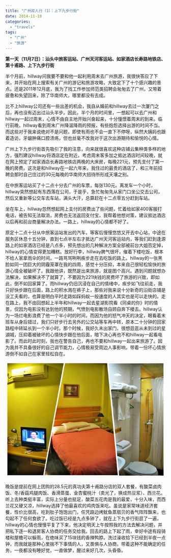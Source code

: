 ```yaml
---
title: "广州双人行（1）：上下九步行街"
date: 2014-11-10
categories: 
  - "travels"
tags: 
  - "广州"
  - "旅游"
---
```


**第一天（11月7日）：汕头中旅客运站、广州天河客运站、如家酒店长寿路地铁店、第十甫路、上下九步行街**

半个月前，hillway问我要不要和他一起利用周末去广州旅游，我很快答应了下来，并开始在网上搜索有关广州的游记和旅游攻略，大致定下了十个感兴趣的景点。还是2011年12月底，我为了找工作参加师范类招聘会匆匆去了广州，又带着疲惫和失望回来，除了华南师大，哪里都没有去成。

比不上hillway公司还有一些出差的机会，我自从婚前和hillway去过一次厦门之后，再也没有迈出过汕头半步。因此，半个月的时间里，一想起可以去广州和hillway一起过周末，心情不由自主地开始兴奋起来，十分憧憬着周末的到来。临行前晚，hillway看到周末广州降温降雨的预报，有些抱怨选择出游的时间不当。而这些对于我来说绝对不是问题，即使有雨也不会一直下不停呀，纵然大姨妈也跟着造访，牙龈肿痛口腔溃疡，但也丝毫不改我对于这次出游期待和愉悦的心情。

广州上下九步行街首先吸引了我的注意，向来就很喜欢这种店铺云集种类多样的地方，强烈建议hillway将酒店定在附近。考虑周末客多加之抵达酒店时间较晚，就在网上预定了如家酒店长寿路地铁店两晚的大床房，每晚221元，预先支付了第一晚的房费。这次是和hillway在一起六年来，我住过的最贵的酒店了，和三年前招聘会那时自己住过的30元每晚的华南师大招待所形成天壤之别。

在中旅客运站买了十二点十分去广州的车票，每张130元。离发车一个小时，hillway突然想起有东西落在公司，于是乎，急忙匆匆先从家门口坐公交去公司，然后又重新等公交车去车站，满头大汗，总算赶在十二点零五分赶到车站。

坐在车上，hillway忽然想起网上支付的房费出了些问题，忙着给如家400客服打电话，被告知无法取消，房费也无法返回支付宝，我帮着他想对策，建议抵达酒店以后再和前台商量解决办法。一路上，hillway的心情都不好了。

原定十二点十分从中旅客运站发出的汽车，等客后慢慢悠悠又开去中心站，中途在服务区休息十五分钟，直到七点半左右才抵达广州天河客运站内，等我们赶到逢源路上的如家酒店已经是八点多，预先想出的几种解决方案全部被前台大姐否定掉，hillway的心情变得更加糟糕。放好行李，hillway脾气很坏，催着下楼吃饭，根本不给人家拿雨伞的时间，一路骂骂咧咧疾步走在去吃饭的路上。hillway的一张黑脸如同一团巨大的阴霾笼罩在我的四周，感觉十分压抑，本来自己很轻松愉快的旅游心情全被破坏了。我跟他讲，既然是出来旅游，就是图个高兴。遇到问题就想办法解决，如果解决不了就算了，不要因为221块钱的房费坏了旅游的兴致，即如此，倒不如回家算了。而hillway仍旧沉浸在自己的情绪中，疾步如飞往前走，我只好快步跟在后面，路上的积水溅在裤子上，那些对我来说十分新奇的沿街店铺是没工夫看的，也算是明白平时走路如踩蚂蚁一般速度的人其实也是可以走快的。走在路上，我不由回想起上半年和hillway一起去星湖影院看《同桌的你》时的情景，仅因为电影没有达到他的预期，气愤到电影散场自顾自奔下楼去。hillway认为一场烂电影浪费了他一个半小时的时间，而因为他的怒气冲天的决定，眼看着末班车从身后错过，我们只好步行去另外的公交站等车再中转，原本二十分钟的回家路程中转延长到一个半小时。那个时候，我好久未出家门，很想逛逛从未到过的星湖城，压抑着被破坏的心情快步跟在他后面，暗下决心再也不和hillway一起看电影了。而此时此时刻，我也在警告自己，再也不要和hillway一起出来旅游了。因为我并不具备很好的自己调节能力，心情极易受周边人事影响，带着一份坏心情旅游倒不如自己在家里轻松自在。

![如家](images/15142590414_ca84ee5c27_z.jpg)

晚饭是提前在网上团购的28.5元的真功夫第十甫路分店的双人套餐，有酸菜卤肉饭、冬/香菇鸡腿肉饭、香滑蒸蛋、金杏蜜桃汁（卖光了，换成热豆浆）、西兰花。听上去种类挺丰富，实际上分量也挺足，酸菜五花肉是我的最爱，十分入味，而西兰花又硬又凉，hillway选择了他最喜欢的鸡肉饭来吃。虽说是家常味道经济套餐，性价比很高，吃到肚子饱饱出门，任凭路边烤鱿鱼蒸扇贝的香气阵阵飘来，也勾起不了任何食欲了。吃过饭已经是九点多钟了，就在上下九步行街逛了一遍，hillway的心情也慢慢平复了下来，他决定明天上午按照我的方法去解决问题，并把私下逐一和退房客人协商的任务交给我。回去的路上下起了雨，幸好中途有段骑楼和屋檐可以躲雨，在绝味买了15块钱的香辣鸭脖。洗过澡收拾下已经到半夜一点钟，而我就是那种心里揣不下事情的人，又畏惧与人协商，带着这种不能确定的任务，一夜都没有睡好觉，一直做梦，醒过来好几次，头昏昏。
